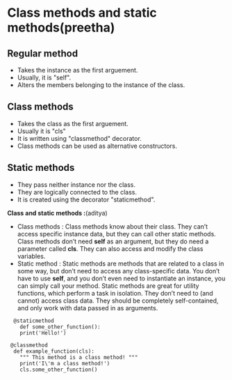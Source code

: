 # Class methods and static methods(preetha)

## Regular method

- Takes the instance as the first arguement.
- Usually, it is "self".
- Alters the members belonging to the instance of the class.

## Class methods

- Takes the class as the first arguement.
- Usually it is "cls"
- It is written using "classmethod" decorator.
- Class methods can be used as alternative constructors.

## Static methods

- They pass neither instance nor the class.
- They are logically connected to the class.
- It is created using the decorator "staticmethod".

**Class and static methods :**(aditya)

* Class methods : Class methods know about their class. They can’t access specific instance data, but they can call other static methods. Class methods don’t need **self** as an argument, but they do need a parameter called **cls**.  They can also access and modify the class variables.
* Static method : Static methods are methods that are related to a class in some way, but don’t need to access any class-specific data. You don’t have to use **self**, and you don’t even need to instantiate an instance, you can simply call your method. Static methods are great for utility functions, which perform a task in isolation. They don’t need to (and cannot) access class data. They should be completely self-contained, and only work with data passed in as arguments. 

```python3
  @staticmethod
    def some_other_function():
    print('Hello!')
 
 @classmethod
  def example_function(cls):
    """ This method is a class method! """
    print('I\'m a class method!')
    cls.some_other_function()
```
